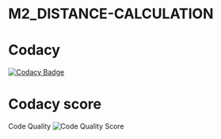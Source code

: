 # M2_DISTANCE-CALCULATION

# Codacy

[![Codacy Badge](https://app.codacy.com/project/badge/Grade/c02f5df9c30e4da783ecdd952d950d27)](https://www.codacy.com/gh/sakthiraambalasundaram/M2_DISTANCE_METER/dashboard?utm_source=github.com&amp;utm_medium=referral&amp;utm_content=sakthiraambalasundaram/M2_DISTANCE_METER&amp;utm_campaign=Badge_Grade)

# Codacy score

Code Quality ![Code Quality Score](https://user-images.githubusercontent.com/65847751/164722590-9d0e2d70-64d0-4139-b921-a99ed4ad4796.svg)
